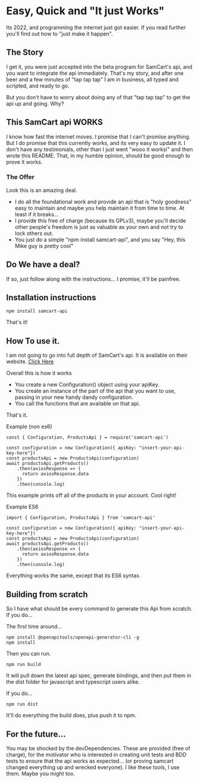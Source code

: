 # Easy, Quick and "It just Works"
Its 2022, and programming the internet just got easier.
If you read further you'll find out how to "just make it happen".

## The Story
I get it, you were just accepted into the beta program for SamCart's api, and you want to integrate the api immediately. That's my story, and after one beer and a few minutes of "tap tap tap" I am in business, all typed and scripted, and ready to go.

But you don't have to worry about doing any of that "tap tap tap" to get the api up and going. Why?

## This SamCart api WORKS
I know how fast the internet moves. I promise that I can't promise anything. But I do promise that this currently works, and its very easy to update it. I don't have any testimonials, other than I just went "wooo it works!" and then wrote this README. That, in my humble opinion, should be good enough to prove it works.


### The Offer
Look this is an amazing deal.
- I do all the foundational work and provide an api that is "holy goodness" easy to maintain and maybe you help maintain it from time to time. At least if it breaks...
- I provide this free of charge (because its GPLv3), maybe you'll decide other people's freedom is just as valuable as your own and not try to lock others out.
- You just do a simple "npm install samcart-api", and you say "Hey, this Mike guy is pretty cool"


## Do We have a deal?
If so, just follow along with the instructions... I promise, it'll be painfree. 

## Installation instructions

```
npm install samcart-api
```

That's it!

## How To use it.

I am not going to go into full depth of SamCart's api. It is available on their website. 
[Click Here](http://developer.samcart.com/)

Overall this is how it works
- You create a new Configuration() object using your apiKey.
- You create an instance of the part of the api that you want to use, passing in your new handy dandy configuration.
- You call the functions that are available on that api.

That's it.


Example (non es6)
```
const { Configuration, ProductsApi } = require('samcart-api')

const configuration = new Configuration({ apiKey: "insert-your-api-key-here"})
const productsApi = new ProductsApi(configuration)
await productsApi.getProducts()
    .then(axiosResponse => {
      return axiosResponse.data
    })
    .then(console.log)
```

This example prints off all of the products in your account. Cool right!

Example ES6
```
import { Configuration, ProductsApi } from 'samcart-api'

const configuration = new Configuration({ apiKey: "insert-your-api-key-here"})
const productsApi = new ProductsApi(configuration)
await productsApi.getProducts()
    .then(axiosResponse => {
      return axiosResponse.data
    })
    .then(console.log)
```

Everything works the same, except that its ES6 syntax.


## Building from scratch
So I have what should be every command to generate this Api from scratch. If you do...

The first time around...

```
npm install @openapitools/openapi-generator-cli -g
npm install
```

Then you can run.

```
npm run build
```

It will pull down the latest api spec, generate bindings, and then put them in the dist folder for javascript and typescript users alike. 

If you do...

```
npm run dist
```

It'll do everything the build does, plus push it to npm.

## For the future...
You may be shocked by the devDependencies. These are provided (free of charge), for the motivator who is interested in creating unit tests and BDD tests to ensure that the api works as expected... (or proving samcart changed everything up and wrecked everyone). I like these tools, I use them. Maybe you might too.

